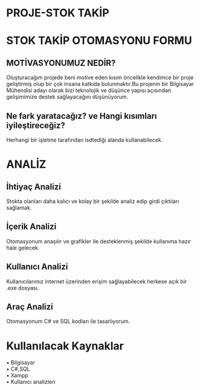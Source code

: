 # PROJE-STOK TAKİP
# STOK TAKİP OTOMASYONU FORMU
## MOTİVASYONUMUZ  NEDİR?

Oluşturacağım projede beni motive eden kısım öncelikle kendimce bir proje geliştirmiş olup bir çok insana katkıda bulunmaktır.Bu projenin bir Bilgisayar Mühendisi adayı olarak bizi teknolojik ve düşünce yapısı açısından gelişimimize destek sağlayacağını düşünüyorum.

## Ne fark yaratacağız? ve Hangi kısımları iyileştireceğiz? 
Herhangi bir işletme tarafından isdtediği alanda kullanabilecek.
# ANALİZ 
## İhtiyaç Analizi
Stokta olanları daha kalıcı ve kolay bir şekilde analiz edip girdi çıktıları sağlamak.
## İçerik Analizi 
Otomasyonum anaşılır ve grafikler ile desteklenmiş şekilde  kullanıma hazır hale gelecek.
## Kullanıcı Analizi
Kullanıcılarımız internet üzerinden erişim sağlayabilecek herkese açık bir .exe dosyası.
## Araç Analizi 
Otomasyonum C# ve SQL kodları ile tasarlıyorum.
# Kullanılacak Kaynaklar 
• Bilgisayar </br>
• C#,SQL </br>
• Xampp </br>
• Kullanıcı analizleri </br>
